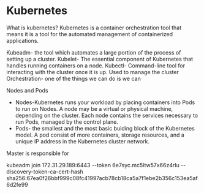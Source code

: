 # Kubernetes

What is kubernetes?
Kubernetes is a container orchestration tool that means it is a tool for the automated management of containerized applications.

Kubeadm- the tool which automates a large portion of the process of setting up a cluster. 
Kubelet- The essential component of Kubernetes that handles running containers on a node.
Kubectl- Command-line tool for interacting with the cluster once it is up. Used to manage the cluster
Orchestration- one of the things we can do is we can  

Nodes and Pods
- Nodes-Kubernetes runs your workload by placing containers into Pods to run on Nodes. A node may be a virtual or physical machine, depending on the cluster. Each node contains the services necessary to run Pods, managed by the control plane.
- Pods- the smallest and the most basic buiding block of the Kubernetes model. A pod consist of more containers, storage resources, and a unique IP address in the Kubernetes cluster network.

Master is responsible for 

kubeadm join 172.31.29.189:6443 --token 6e7syc.mc5ltw57x66z4rlu --discovery-token-ca-cert-hash sha256:67ea0f26bbf999c08fc41997acb78cb18ca5a7f1ebe2b356c153ea5af6d2fe99 
